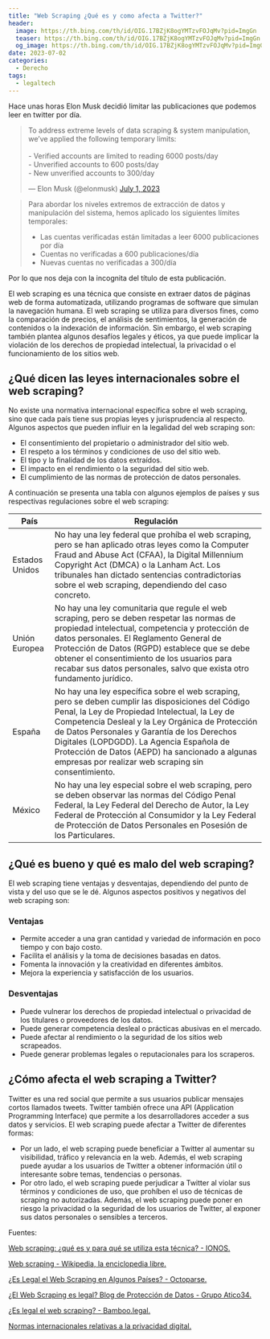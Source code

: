 ```yaml
---
title: "Web Scraping ¿Qué es y como afecta a Twitter?"
header:
  image: https://th.bing.com/th/id/OIG.17BZjK8ogYMTzvFOJqMv?pid=ImgGn
  teaser: https://th.bing.com/th/id/OIG.17BZjK8ogYMTzvFOJqMv?pid=ImgGn
  og_image: https://th.bing.com/th/id/OIG.17BZjK8ogYMTzvFOJqMv?pid=ImgGn
date: 2023-07-02
categories:
  - Derecho
tags:
  - legaltech
---
```


Hace unas horas Elon Musk decidió limitar las publicaciones que podemos leer en twitter por día.

<blockquote class="twitter-tweet"><p lang="en" dir="ltr">To address extreme levels of data scraping &amp; system manipulation, we’ve applied the following temporary limits:<br><br>- Verified accounts are limited to reading 6000 posts/day<br>- Unverified accounts to 600 posts/day<br>- New unverified accounts to 300/day</p>&mdash; Elon Musk (@elonmusk) <a href="https://twitter.com/elonmusk/status/1675187969420828672?ref_src=twsrc%5Etfw">July 1, 2023</a></blockquote> <script async src="https://platform.twitter.com/widgets.js" charset="utf-8"></script>

> Para abordar los niveles extremos de extracción de datos y manipulación del sistema, hemos aplicado los siguientes límites temporales:
> - Las cuentas verificadas están limitadas a leer 6000 publicaciones por día
>- Cuentas no verificadas a 600 publicaciones/día
> - Nuevas cuentas no verificadas a 300/día

Por lo que nos deja con la incognita del título de esta publicación.

El web scraping es una técnica que consiste en extraer datos de páginas web de forma automatizada, utilizando programas de software que simulan la navegación humana. El web scraping se utiliza para diversos fines, como la comparación de precios, el análisis de sentimientos, la generación de contenidos o la indexación de información. Sin embargo, el web scraping también plantea algunos desafíos legales y éticos, ya que puede implicar la violación de los derechos de propiedad intelectual, la privacidad o el funcionamiento de los sitios web.

## ¿Qué dicen las leyes internacionales sobre el web scraping?

No existe una normativa internacional específica sobre el web scraping, sino que cada país tiene sus propias leyes y jurisprudencia al respecto. Algunos aspectos que pueden influir en la legalidad del web scraping son:

- El consentimiento del propietario o administrador del sitio web.
- El respeto a los términos y condiciones de uso del sitio web.
- El tipo y la finalidad de los datos extraídos.
- El impacto en el rendimiento o la seguridad del sitio web.
- El cumplimiento de las normas de protección de datos personales.

A continuación se presenta una tabla con algunos ejemplos de países y sus respectivas regulaciones sobre el web scraping:

| País | Regulación |
| --- | --- |
| Estados Unidos | No hay una ley federal que prohíba el web scraping, pero se han aplicado otras leyes como la Computer Fraud and Abuse Act (CFAA), la Digital Millennium Copyright Act (DMCA) o la Lanham Act. Los tribunales han dictado sentencias contradictorias sobre el web scraping, dependiendo del caso concreto. |
| Unión Europea | No hay una ley comunitaria que regule el web scraping, pero se deben respetar las normas de propiedad intelectual, competencia y protección de datos personales. El Reglamento General de Protección de Datos (RGPD) establece que se debe obtener el consentimiento de los usuarios para recabar sus datos personales, salvo que exista otro fundamento jurídico. |
| España | No hay una ley específica sobre el web scraping, pero se deben cumplir las disposiciones del Código Penal, la Ley de Propiedad Intelectual, la Ley de Competencia Desleal y la Ley Orgánica de Protección de Datos Personales y Garantía de los Derechos Digitales (LOPDGDD). La Agencia Española de Protección de Datos (AEPD) ha sancionado a algunas empresas por realizar web scraping sin consentimiento. |
| México | No hay una ley especial sobre el web scraping, pero se deben observar las normas del Código Penal Federal, la Ley Federal del Derecho de Autor, la Ley Federal de Protección al Consumidor y la Ley Federal de Protección de Datos Personales en Posesión de los Particulares. |

## ¿Qué es bueno y qué es malo del web scraping?

El web scraping tiene ventajas y desventajas, dependiendo del punto de vista y del uso que se le dé. Algunos aspectos positivos y negativos del web scraping son:

### Ventajas

- Permite acceder a una gran cantidad y variedad de información en poco tiempo y con bajo costo.
- Facilita el análisis y la toma de decisiones basadas en datos.
- Fomenta la innovación y la creatividad en diferentes ámbitos.
- Mejora la experiencia y satisfacción de los usuarios.

### Desventajas

- Puede vulnerar los derechos de propiedad intelectual o privacidad de los titulares o proveedores de los datos.
- Puede generar competencia desleal o prácticas abusivas en el mercado.
- Puede afectar al rendimiento o la seguridad de los sitios web scrapeados.
- Puede generar problemas legales o reputacionales para los scraperos.

## ¿Cómo afecta el web scraping a Twitter?

Twitter es una red social que permite a sus usuarios publicar mensajes cortos llamados tweets. Twitter también ofrece una API (Application Programming Interface) que permite a los desarrolladores acceder a sus datos y servicios. El web scraping puede afectar a Twitter de diferentes formas:

- Por un lado, el web scraping puede beneficiar a Twitter al aumentar su visibilidad, tráfico y relevancia en la web. Además, el web scraping puede ayudar a los usuarios de Twitter a obtener información útil o interesante sobre temas, tendencias o personas.
- Por otro lado, el web scraping puede perjudicar a Twitter al violar sus términos y condiciones de uso, que prohíben el uso de técnicas de scraping no autorizadas. Además, el web scraping puede poner en riesgo la privacidad o la seguridad de los usuarios de Twitter, al exponer sus datos personales o sensibles a terceros.

Fuentes:

[Web scraping: ¿qué es y para qué se utiliza esta técnica? - IONOS. ](https://www.ionos.es/digitalguide/paginas-web/desarrollo-web/que-es-el-web-scraping/.)

[Web scraping - Wikipedia, la enciclopedia libre. ](https://es.wikipedia.org/wiki/Web_scraping)

[¿Es Legal el Web Scraping en Algunos Países? - Octoparse. ](https://www.octoparse.es/blog/el-web-scraping-es-legal-en-algunos-paises)

[¿El Web Scraping es legal? Blog de Protección de Datos - Grupo Atico34. ](https://protecciondatos-lopd.com/empresas/web-scraping-legal/)

[¿Es legal el web scraping? - Bamboo.legal. ](https://www.bamboo.legal/web-scraping-legal/)

[Normas internacionales relativas a la privacidad digital. ](https://www.ohchr.org/es/privacy-in-the-digital-age/international-standards-relating-digital-privacy)

